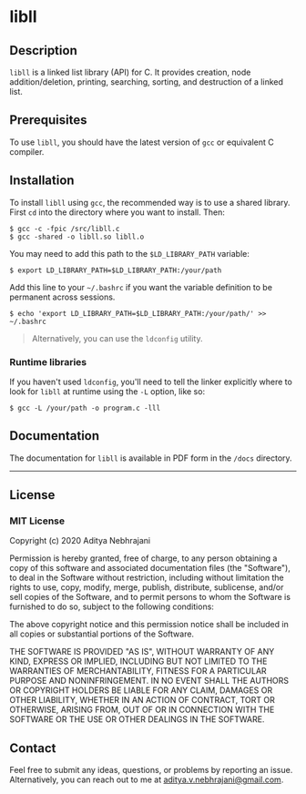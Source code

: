 # libll
## Description

`libll` is a linked list library (API) for C. It provides creation, node addition/deletion, printing, searching, sorting, and destruction of a linked list.


## Prerequisites

To use `libll`, you should have the latest version of `gcc` or equivalent C compiler.

## Installation

To install `libll` using `gcc`, the recommended way is to use a shared library. First `cd` into the directory where you want to install. Then:
```
$ gcc -c -fpic /src/libll.c
$ gcc -shared -o libll.so libll.o
```

You may need to add this path to the `$LD_LIBRARY_PATH` variable:
```
$ export LD_LIBRARY_PATH=$LD_LIBRARY_PATH:/your/path
```
Add this line to your `~/.bashrc` if you want the variable definition to be permanent across sessions.
```
$ echo 'export LD_LIBRARY_PATH=$LD_LIBRARY_PATH:/your/path/' >> ~/.bashrc
```
> Alternatively, you can use the `ldconfig` utility.

### Runtime libraries

If you haven't used `ldconfig`, you'll need to tell the linker explicitly where to look for `libll` at runtime using the `-L` option, like so:
```
$ gcc -L /your/path -o program.c -lll
```


## Documentation

The documentation for `libll` is available in PDF form in the `/docs` directory. 

---

## License

### MIT License
Copyright (c) 2020 Aditya Nebhrajani

Permission is hereby granted, free of charge, to any person obtaining a copy of this software and associated documentation files (the "Software"), to deal in the Software without restriction, including without limitation the rights to use, copy, modify, merge, publish, distribute, sublicense, and/or sell copies of the Software, and to permit persons to whom the Software is furnished to do so, subject to the following conditions:

The above copyright notice and this permission notice shall be included in all copies or substantial portions of the Software.

THE SOFTWARE IS PROVIDED "AS IS", WITHOUT WARRANTY OF ANY KIND, EXPRESS OR IMPLIED, INCLUDING BUT NOT LIMITED TO THE WARRANTIES OF MERCHANTABILITY, FITNESS FOR A PARTICULAR PURPOSE AND NONINFRINGEMENT. IN NO EVENT SHALL THE AUTHORS OR COPYRIGHT HOLDERS BE LIABLE FOR ANY CLAIM, DAMAGES OR OTHER LIABILITY, WHETHER IN AN ACTION OF CONTRACT, TORT OR OTHERWISE, ARISING FROM, OUT OF OR IN CONNECTION WITH THE SOFTWARE OR THE USE OR OTHER DEALINGS IN THE SOFTWARE.

## Contact

Feel free to submit any ideas, questions, or problems by reporting an issue. Alternatively, you can reach out to me at <aditya.v.nebhrajani@gmail.com>.
